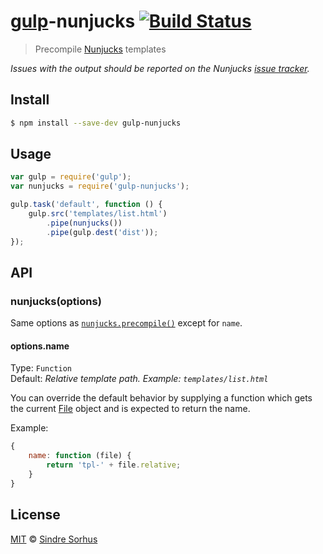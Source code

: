 # [gulp](http://gulpjs.com)-nunjucks [![Build Status](https://travis-ci.org/sindresorhus/gulp-nunjucks.svg?branch=master)](https://travis-ci.org/sindresorhus/gulp-nunjucks)

> Precompile [Nunjucks](http://jlongster.github.io/nunjucks/) templates

*Issues with the output should be reported on the Nunjucks [issue tracker](https://github.com/jlongster/nunjucks/issues).*


## Install

```bash
$ npm install --save-dev gulp-nunjucks
```


## Usage

```js
var gulp = require('gulp');
var nunjucks = require('gulp-nunjucks');

gulp.task('default', function () {
	gulp.src('templates/list.html')
		.pipe(nunjucks())
		.pipe(gulp.dest('dist'));
});
```


## API

### nunjucks(options)

Same options as [`nunjucks.precompile()`](http://jlongster.github.io/nunjucks/api.html#precompile) except for `name`.

#### options.name

Type: `Function`  
Default: *Relative template path. Example: `templates/list.html`*

You can override the default behavior by supplying a function which gets the current [File](https://github.com/wearefractal/vinyl#constructoroptions) object and is expected to return the name.

Example:

```js
{
	name: function (file) {
		return 'tpl-' + file.relative;
	}
}
```


## License

[MIT](http://opensource.org/licenses/MIT) © [Sindre Sorhus](http://sindresorhus.com)
